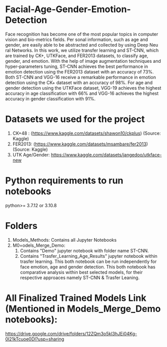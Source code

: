 # Facial-Age-Gender-Emotion-Detection
Face recognition has become one of the most popular topics in computer vision and bio-metrics fields. Per sonal information, such as age and gender, are easily able to be abstracted and collected by using Deep Neu ral Networks. In this work, we utilize transfer learning and ST-CNN, which are trained by CK+, UTKFace, and FER2013 datasets, to classify age, gender, and emotion. With the help of image augmentation techniques and hyper-parameters tuning, ST-CNN achieves the best performance in emotion detection using the FER2013 dataset with an accuracy of 73%. Both ST-CNN and VGG-16 receive a remarkable performance in emotion detection using the CK+ dataset with an accuracy of 98%. For age and gender detection using the UTKFace dataset, VGG-19 achieves the highest accuracy in age classification with 66% and VGG-16 achieves the highest accuracy in gender classification with 91%.
# Datasets we used for the project
1. CK+48 : (https://www.kaggle.com/datasets/shawon10/ckplus) (Source: Kaggle)
2. FER2013: (https://www.kaggle.com/datasets/msambare/fer2013) (Source: Kaggle)
3. UTK Age/Gender: https://www.kaggle.com/datasets/jangedoo/utkface-new
# Python requirements to run notebooks
python>= 3.7.12 or 3.10.8
# Folders
1. Models_Methods: Contains all Jupyter Notebooks 
2. M0=odels_Merge_Demo:
   1. Contains "Demo" jupyter notebook with folder name ST-CNN.
   2. Contains "Trasfer_Learning_Age_Results" jupyter notebook within trasfer learning.
This both notebook can be run independently for face emotion, age and gender detection.
This both notebook has comparative analysis within best selected models, for their respective approaces namely ST-CNN & Trasfer Leaning.
# All Finalized Trained Models Link (Mentioned in Models_Merge_Demo notebooks):
https://drive.google.com/drive/folders/12ZQm3o5kl3hJEi04Kg-0l21kTcuoe0Dl?usp=sharing
